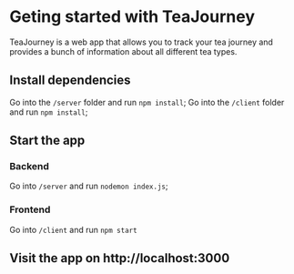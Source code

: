# Geting started with TeaJourney

TeaJourney is a web app that allows you to track your tea journey and provides a bunch of information about all different tea types.

## Install dependencies

Go into the `/server` folder and run `npm install`;
Go into the `/client` folder and run `npm install`;

## Start the app

### Backend

Go into `/server` and run `nodemon index.js`;

### Frontend

Go into `/client` and run `npm start`

## Visit the app on http://localhost:3000
